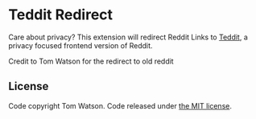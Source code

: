 # Teddit Redirect

Care about privacy? This extension will redirect Reddit Links to [Teddit](https://codeberg.org/teddit/teddit), a privacy focused frontend version of Reddit.

Credit to Tom Watson for the redirect to old reddit

## License

Code copyright Tom Watson. Code released under [the MIT license](LICENSE.txt).

